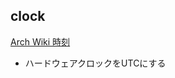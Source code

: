 ## clock

[Arch Wiki 時刻](https://wiki.archlinuxjp.org/index.php/%E6%99%82%E5%88%BB)

* ハードウェアクロックをUTCにする


